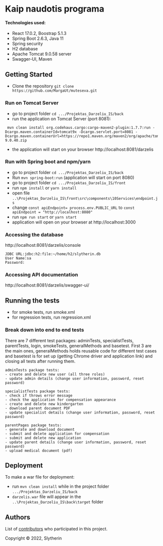 # Kaip naudotis programa

#### Technologies used: 
- React 17.0.2,  Boostrap 5.1.3
- Spring Boot 2.6.3, Java 11
- Spring security
- H2 database
- Apache Tomcat 9.0.58 server
- Swagger-UI, Maven

## Getting Started

- Clone the repository `git clone https://github.com/MargaUt/muteseva.git`

### Run on Tomcat Server

- go to project folder `cd .../Projektas_Darzeliu_IS/back`
- run the application on Tomcat Server (port 8081):
  
```
 mvn clean install org.codehaus.cargo:cargo-maven2-plugin:1.7.7:run -Dcargo.maven.containerId=tomcat9x -Dcargo.servlet.port=8081 -Dcargo.maven.containerUrl=https://repo1.maven.org/maven2/org/apache/tomcat/tomcat/9.0.40/tomcat-9.0.40.zip
 ```
 - the application will start on your browser http://localhost:8081/darzelis

### Run with Spring boot and npm/yarn

- go to project folder `cd .../Projektas_Darzeliu_IS/back`
- Run `mvn spring-boot:run` (application will start on port 8080)
- go to project folder `cd .../Projektas_Darzeliu_IS/front`
- run `npm install` or `yarn install`
- open file `..\Projektas_Darzeliu_IS\front\src\components\10Services\endpoint.js`
- change `const apiEndpoint= process.env.PUBLIC_URL` to `const apiEndpoint = "http://localhost:8080"`
- run `npm run start` or `yarn start`
- application will open on your browser at http://localhost:3000

### Accessing the database

http://localhost:8081/darzelis/console

```
JDBC URL:jdbc:h2:file:~/home/h2/slytherin.db
User Name:sa
Password:

```

### Accessing API documentation 

http://localhost:8081/darzelis/swagger-ui/


## Running the tests

- for smoke tests, run smoke.xml
- for regression tests, run regression.xml

### Break down into end to end tests

There are 7 different test packages: adminTests, specialistTests, parentTests, login, smokeTests, generalMethods and basetest. First 3 are the main ones, generalMethods holds reusable code for different test cases and basetest is for set up (getting Chrome driver and application link) and closing all tests after running them.

```
adminTests package tests:
- create and delete new user (all three roles)
- update admin details (change user information, password, reset password)

specialistTests package tests:
- check if throws error message
- check the application for compensation appearance
- create and delete new kindergarten
- download parent document PDF
- update specialist details (change user information, password, reset password)
  
parentPages package tests:
- generate and download document
- submit and delete application for compensation
- submit and delete new application
- update parent details (change user information, password, reset password)
- upload medical document (pdf)
```

## Deployment

To make a war file for deployment:
- run `mvn clean install` while in the project folder `.../Projektas_Darzeliu_IS/back`
- `darzelis.war` file will appear in the `..\Projektas_Darzeliu_IS\back\target` folder

## Authors

List of [contributors](https://github.com/MargaUt/Slytherin/graphs/contributors) who participated in this project.

Copyright ©️ 2022, Slytherin
